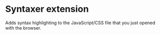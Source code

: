 Syntaxer extension
==================

Adds syntax highlighting to the JavaScript/CSS file that you just opened with the browser.
